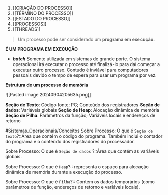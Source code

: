 1. [[CRIAÇÃO DO PROCESSO]]
2. [[TÉRMINO DO PROCESSO]]
3. [[ESTADO DO PROCESSO]]
4. [[PROCESSOS]]
5. [[THREADS]]

> Um processo pode ser considerado um **programa em execução.** 

**É UM PROGRAMA EM EXECUÇÃO**

- **_batch_**
	Somente utilizada em sistemas de grande porte. O sistema operacional irá executar o processo até finalizá-lo para daí começar a executar outro processo. Contudo é inviável para computadores pessoais devido o tempo de espera para usar um programa por vez.

**Estrutura de um processo de memória**

![[Pasted image 20240904205635.png]]

**Seção de Texto**: Código fonte; PC; Conteúdo dos registradores
**Seção de dados**: Variáveis globais
**Seção de Heap**: Alocação dinâmica de memória
**Seção de Pilha**: Parâmetros da função; Variáveis locais e endereços de retorno


#Sistemas_Operacionais/Conceitos 
Sobre Processo: O que é `Seção de texto`?::Área que contém o código do programa. Também inclui o contador do programa e o conteúdo dos registradores do processador.

Sobre Processo: O que é `Seção de dados` ?::Área que contém as variáveis globais.

Sobre Processo: O que é `Heap`?:: representa o espaço para alocação dinâmica de memória durante a execução do processo.

Sobre Processo: O que é `Pilha`?::  Contém os dados temporários (como parâmetros de função, endereços de retorno e variáveis locais).